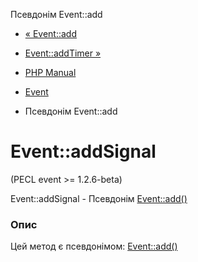 Псевдонім Event::add

-   [« Event::add](event.add.html)
    
-   [Event::addTimer »](event.addtimer.html)
    
-   [PHP Manual](index.html)
    
-   [Event](class.event.html)
    
-   Псевдонім Event::add
    

# Event::addSignal

(PECL event >= 1.2.6-beta)

Event::addSignal - Псевдонім [Event::add()](event.add.html)

### Опис

Цей метод є псевдонімом: [Event::add()](event.add.html)
